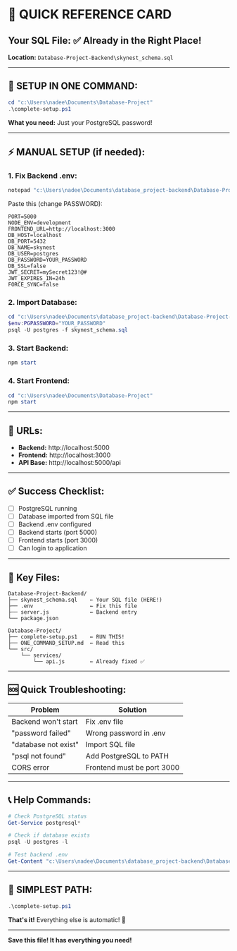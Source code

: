 # 🎯 QUICK REFERENCE CARD

## Your SQL File: ✅ Already in the Right Place!

**Location:** `Database-Project-Backend\skynest_schema.sql`

---

## 🚀 SETUP IN ONE COMMAND:

```powershell
cd "c:\Users\nadee\Documents\Database-Project"
.\complete-setup.ps1
```

**What you need:** Just your PostgreSQL password!

---

## ⚡ MANUAL SETUP (if needed):

### 1. Fix Backend .env:
```powershell
notepad "c:\Users\nadee\Documents\database_project-backend\Database-Project-Backend\.env"
```

Paste this (change PASSWORD):
```env
PORT=5000
NODE_ENV=development
FRONTEND_URL=http://localhost:3000
DB_HOST=localhost
DB_PORT=5432
DB_NAME=skynest
DB_USER=postgres
DB_PASSWORD=YOUR_PASSWORD
DB_SSL=false
JWT_SECRET=mySecret123!@#
JWT_EXPIRES_IN=24h
FORCE_SYNC=false
```

### 2. Import Database:
```powershell
cd "c:\Users\nadee\Documents\database_project-backend\Database-Project-Backend"
$env:PGPASSWORD="YOUR_PASSWORD"
psql -U postgres -f skynest_schema.sql
```

### 3. Start Backend:
```powershell
npm start
```

### 4. Start Frontend:
```powershell
cd "c:\Users\nadee\Documents\Database-Project"
npm start
```

---

## 🎯 URLs:

- **Backend:** http://localhost:5000
- **Frontend:** http://localhost:3000
- **API Base:** http://localhost:5000/api

---

## ✅ Success Checklist:

- [ ] PostgreSQL running
- [ ] Database imported from SQL file
- [ ] Backend .env configured
- [ ] Backend starts (port 5000)
- [ ] Frontend starts (port 3000)
- [ ] Can login to application

---

## 📁 Key Files:

```
Database-Project-Backend/
├── skynest_schema.sql    ← Your SQL file (HERE!)
├── .env                  ← Fix this file
├── server.js             ← Backend entry
└── package.json

Database-Project/
├── complete-setup.ps1    ← RUN THIS!
├── ONE_COMMAND_SETUP.md  ← Read this
└── src/
    └── services/
        └── api.js        ← Already fixed ✅
```

---

## 🆘 Quick Troubleshooting:

| Problem | Solution |
|---------|----------|
| Backend won't start | Fix .env file |
| "password failed" | Wrong password in .env |
| "database not exist" | Import SQL file |
| "psql not found" | Add PostgreSQL to PATH |
| CORS error | Frontend must be port 3000 |

---

## 📞 Help Commands:

```powershell
# Check PostgreSQL status
Get-Service postgresql*

# Check if database exists
psql -U postgres -l

# Test backend .env
Get-Content "c:\Users\nadee\Documents\database_project-backend\Database-Project-Backend\.env" | Select-String "DB_"
```

---

## 🎉 SIMPLEST PATH:

```powershell
.\complete-setup.ps1
```

**That's it!** Everything else is automatic! 🚀

---

**Save this file! It has everything you need!**
